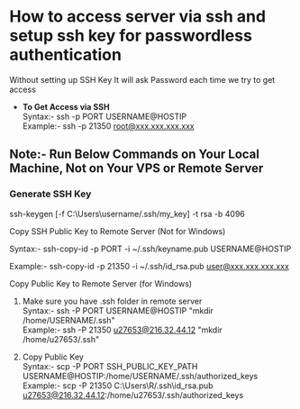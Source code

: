 # How to access server via ssh and setup ssh key for passwordless authentication
Without setting up SSH Key It will ask Password each time we try to get access

- **To Get Access via SSH**  
Syntax:- ssh -p PORT USERNAME@HOSTIP  
Example:- ssh -p 21350 root@xxx.xxx.xxx.xxx


## **Note:- Run Below Commands on Your Local Machine, Not on Your VPS or Remote Server**

### **Generate SSH Key**  
ssh-keygen [-f C:\Users\username/.ssh/my_key] -t rsa -b 4096  

Copy SSH Public Key to Remote Server (Not for Windows)  

Syntax:- ssh-copy-id -p PORT -i ~/.ssh/keyname.pub USERNAME@HOSTIP  

Example:- ssh-copy-id -p 21350 -i ~/.ssh/id_rsa.pub user@xxx.xxx.xxx.xxx  

Copy Public Key to Remote Server (for Windows)  

1. Make sure you have .ssh folder in remote server  
Syntax:- ssh -P PORT USERNAME@HOSTIP "mkdir /home/USERNAME/.ssh"  
Example:- ssh -P 21350 u27653@216.32.44.12 "mkdir /home/u27653/.ssh"  

1. Copy Public Key  
Syntax:- scp -P PORT SSH_PUBLIC_KEY_PATH USERNAME@HOSTIP:/home/USERNAME/.ssh/authorized_keys  
Example:- scp -P 21350 C:\Users\R/.ssh\id_rsa.pub u27653@216.32.44.12:/home/u27653/.ssh/authorized_keys  
